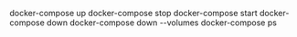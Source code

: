 docker-compose up
docker-compose stop
docker-compose start
docker-compose down
docker-compose down --volumes
docker-compose ps
